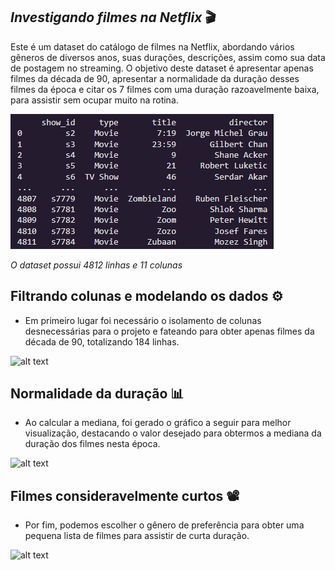 ## *Investigando filmes na Netflix* 🎬

Este é um dataset do catálogo de filmes na Netflix, abordando vários gêneros de diversos anos, suas durações, descrições, assim como sua data de postagem no streaming. O objetivo deste dataset é apresentar apenas filmes da década de 90, apresentar a normalidade da duração desses filmes da época e citar os 7 filmes com uma duração razoavelmente baixa, para assistir sem ocupar muito na rotina.

![alt text](dataset.png)

_O dataset possui 4812 linhas e 11 colunas_

## **Filtrando colunas e modelando os dados ⚙** 

* Em primeiro lugar foi necessário o isolamento de colunas desnecessárias para o projeto e fateando para obter apenas filmes da década de 90, totalizando 184 linhas.

![alt text](filmes_filtrados.png)

## **Normalidade da duração 📊**

* Ao calcular a mediana, foi gerado o gráfico a seguir para melhor visualização, destacando o valor desejado para obtermos a mediana da duração dos filmes nesta época.

![alt text](grafico.png)

## **Filmes consideravelmente curtos 📽**

* Por fim, podemos escolher o gênero de preferência para obter uma pequena lista de filmes para assistir de curta duração.

![alt text](lista.png)
